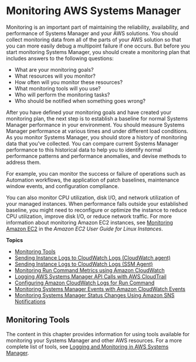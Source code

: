# Monitoring AWS Systems Manager<a name="monitoring"></a>

Monitoring is an important part of maintaining the reliability, availability, and performance of Systems Manager and your AWS solutions\. You should collect monitoring data from all of the parts of your AWS solution so that you can more easily debug a multipoint failure if one occurs\. But before you start monitoring Systems Manager, you should create a monitoring plan that includes answers to the following questions: 
+ What are your monitoring goals?
+ What resources will you monitor?
+ How often will you monitor these resources?
+ What monitoring tools will you use?
+ Who will perform the monitoring tasks?
+ Who should be notified when something goes wrong?

After you have defined your monitoring goals and have created your monitoring plan, the next step is to establish a baseline for normal Systems Manager performance in your environment\. You should measure Systems Manager performance at various times and under different load conditions\. As you monitor Systems Manager, you should store a history of monitoring data that you've collected\. You can compare current Systems Manager performance to this historical data to help you to identify normal performance patterns and performance anomalies, and devise methods to address them\.

For example, you can monitor the success or failure of operations such as Automation workflows, the application of patch baselines, maintenance window events, and configuration compliance\.

You can also monitor CPU utilization, disk I/O, and network utilization of your managed instances\. When performance falls outside your established baseline, you might need to reconfigure or optimize the instance to reduce CPU utilization, improve disk I/O, or reduce network traffic\. For more information about monitoring Amazon EC2 instances, see [Monitoring Amazon EC2](https://docs.aws.amazon.com/AWSEC2/latest/UserGuide/monitoring_ec2.html) in the *Amazon EC2 User Guide for Linux Instances*\.

**Topics**
+ [Monitoring Tools](#monitoring-tools)
+ [Sending Instance Logs to CloudWatch Logs \(CloudWatch agent\)](monitoring-cloudwatch-agent.md)
+ [Sending Instance Logs to CloudWatch Logs \(SSM Agent\)](monitoring-ssm-agent.md)
+ [Monitoring Run Command Metrics using Amazon CloudWatch](monitoring-cloudwatch-metrics.md)
+ [Logging AWS Systems Manager API Calls with AWS CloudTrail](monitoring-cloudtrail-logs.md)
+ [Configuring Amazon CloudWatch Logs for Run Command](sysman-rc-setting-up-cwlogs.md)
+ [Monitoring Systems Manager Events with Amazon CloudWatch Events](monitoring-cloudwatch-events.md)
+ [Monitoring Systems Manager Status Changes Using Amazon SNS Notifications](monitoring-sns-notifications.md)

## Monitoring Tools<a name="monitoring-tools"></a>

The content in this chapter provides information for using tools available for monitoring your Systems Manager and other AWS resources\. For a more complete list of tools, see [Logging and Monitoring in AWS Systems Manager](logging-and-monitoring.md)\.